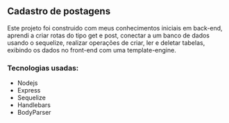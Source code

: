 ## Cadastro de postagens 

Este projeto foi construido com meus conhecimentos iniciais em back-end, aprendi a criar rotas do tipo get e post, conectar a um banco de dados usando o sequelize, realizar operações de criar, ler e deletar tabelas, exibindo os dados no front-end com uma template-engine.

### Tecnologias usadas:
- Nodejs
- Express
- Sequelize
- Handlebars
- BodyParser
